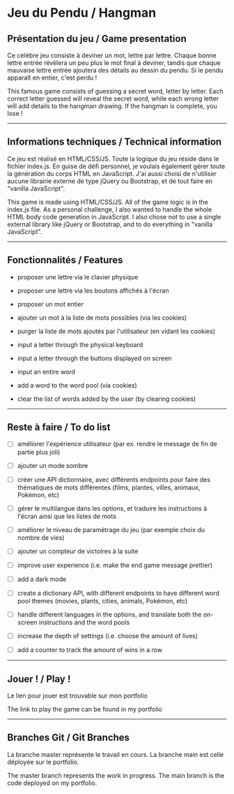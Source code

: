 # Jeu du Pendu / Hangman

## Présentation du jeu / Game presentation

Ce célèbre jeu consiste à deviner un mot, lettre par lettre. Chaque bonne lettre entrée révèlera un peu plus le mot final à deviner, tandis que chaque mauvaise lettre entrée ajoutera des détails au dessin du pendu. Si le pendu apparaît en entier, c'est perdu !

This famous game consists of guessing a secret word, letter by letter. Each correct letter guessed will reveal the secret word, while each wrong letter will add details to the hangman drawing. If the hangman is complete, you lose !

---

## Informations techniques / Technical information

Ce jeu est réalisé en HTML/CSS/JS. Toute la logique du jeu réside dans le fichier index.js. En guise de défi personnel, je voulais également gérer toute la génération du corps HTML en JavaScript. J'ai aussi choisi de n'utiliser aucune librairie externe de type jQuery ou Bootstrap, et de tout faire en "vanilla JavaScript".

This game is made using HTML/CSS/JS. All of the game logic is in the index.js file. As a personal challenge, I also wanted to handle the whole HTML body code generation in JavaScript. I also chose not to use a single external library like jQuery or Bootstrap, and to do everything in "vanilla JavaScript".

---

## Fonctionnalités / Features

- proposer une lettre via le clavier physique
- proposer une lettre via les boutons affichés à l'écran
- proposer un mot entier
- ajouter un mot à la liste de mots possibles (via les cookies)
- purger la liste de mots ajoutés par l'utilisateur (en vidant les cookies)

- input a letter through the physical keyboard
- input a letter through the buttons displayed on screen
- input an entire word
- add a word to the word pool (via cookies)
- clear the list of words added by the user (by clearing cookies)

---

## Reste à faire / To do list

- [ ] améliorer l'expérience utilisateur (par ex. rendre le message de fin de partie plus joli)
- [ ] ajouter un mode sombre
- [ ] créer une API dictionnaire, avec différents endpoints pour faire des thématiques de mots différentes (films, plantes, villes, animaux, Pokémon, etc)
- [ ] gérer le multilangue dans les options, et traduire les instructions à l'écran ainsi que les listes de mots
- [ ] améliorer le niveau de paramétrage du jeu (par exemple choix du nombre de vies)
- [ ] ajouter un compteur de victoires à la suite

- [ ] improve user experience (i.e. make the end game message prettier)
- [ ] add a dark mode
- [ ] create a dictionary API, with different endpoints to have different word pool themes (movies, plants, cities, animals, Pokémon, etc)
- [ ] handle different languages in the options, and translate both the on-screen instructions and the word pools
- [ ] increase the depth of settings (i.e. choose the amount of lives)
- [ ] add a counter to track the amount of wins in a row

---

## Jouer ! / Play !

Le lien pour jouer est trouvable sur mon portfolio

The link to play the game can be found in my portfolio

---

## Branches Git / Git Branches

La branche master représente le travail en cours. La branche main est celle déployée sur le portfolio.

The master branch represents the work in progress. The main branch is the code deployed on my portfolio.
